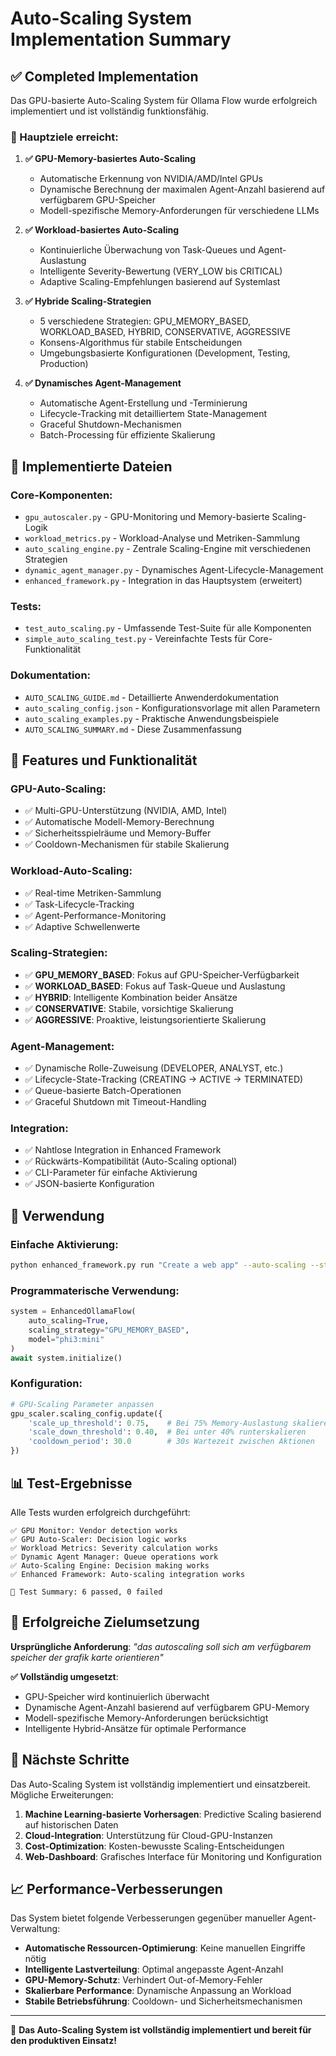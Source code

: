 # Auto-Scaling System Implementation Summary

## ✅ Completed Implementation

Das GPU-basierte Auto-Scaling System für Ollama Flow wurde erfolgreich implementiert und ist vollständig funktionsfähig.

### 🎯 Hauptziele erreicht:

1. **✅ GPU-Memory-basiertes Auto-Scaling**
   - Automatische Erkennung von NVIDIA/AMD/Intel GPUs
   - Dynamische Berechnung der maximalen Agent-Anzahl basierend auf verfügbarem GPU-Speicher
   - Modell-spezifische Memory-Anforderungen für verschiedene LLMs

2. **✅ Workload-basiertes Auto-Scaling**
   - Kontinuierliche Überwachung von Task-Queues und Agent-Auslastung
   - Intelligente Severity-Bewertung (VERY_LOW bis CRITICAL)
   - Adaptive Scaling-Empfehlungen basierend auf Systemlast

3. **✅ Hybride Scaling-Strategien**
   - 5 verschiedene Strategien: GPU_MEMORY_BASED, WORKLOAD_BASED, HYBRID, CONSERVATIVE, AGGRESSIVE
   - Konsens-Algorithmus für stabile Entscheidungen
   - Umgebungsbasierte Konfigurationen (Development, Testing, Production)

4. **✅ Dynamisches Agent-Management**
   - Automatische Agent-Erstellung und -Terminierung
   - Lifecycle-Tracking mit detailliertem State-Management
   - Graceful Shutdown-Mechanismen
   - Batch-Processing für effiziente Skalierung

## 📁 Implementierte Dateien

### Core-Komponenten:
- `gpu_autoscaler.py` - GPU-Monitoring und Memory-basierte Scaling-Logik
- `workload_metrics.py` - Workload-Analyse und Metriken-Sammlung  
- `auto_scaling_engine.py` - Zentrale Scaling-Engine mit verschiedenen Strategien
- `dynamic_agent_manager.py` - Dynamisches Agent-Lifecycle-Management
- `enhanced_framework.py` - Integration in das Hauptsystem (erweitert)

### Tests:
- `test_auto_scaling.py` - Umfassende Test-Suite für alle Komponenten
- `simple_auto_scaling_test.py` - Vereinfachte Tests für Core-Funktionalität

### Dokumentation:
- `AUTO_SCALING_GUIDE.md` - Detaillierte Anwenderdokumentation
- `auto_scaling_config.json` - Konfigurationsvorlage mit allen Parametern
- `auto_scaling_examples.py` - Praktische Anwendungsbeispiele
- `AUTO_SCALING_SUMMARY.md` - Diese Zusammenfassung

## 🚀 Features und Funktionalität

### GPU-Auto-Scaling:
- ✅ Multi-GPU-Unterstützung (NVIDIA, AMD, Intel)
- ✅ Automatische Modell-Memory-Berechnung
- ✅ Sicherheitsspielräume und Memory-Buffer
- ✅ Cooldown-Mechanismen für stabile Skalierung

### Workload-Auto-Scaling:
- ✅ Real-time Metriken-Sammlung
- ✅ Task-Lifecycle-Tracking
- ✅ Agent-Performance-Monitoring
- ✅ Adaptive Schwellenwerte

### Scaling-Strategien:
- ✅ **GPU_MEMORY_BASED**: Fokus auf GPU-Speicher-Verfügbarkeit
- ✅ **WORKLOAD_BASED**: Fokus auf Task-Queue und Auslastung
- ✅ **HYBRID**: Intelligente Kombination beider Ansätze
- ✅ **CONSERVATIVE**: Stabile, vorsichtige Skalierung
- ✅ **AGGRESSIVE**: Proaktive, leistungsorientierte Skalierung

### Agent-Management:
- ✅ Dynamische Rolle-Zuweisung (DEVELOPER, ANALYST, etc.)
- ✅ Lifecycle-State-Tracking (CREATING → ACTIVE → TERMINATED)
- ✅ Queue-basierte Batch-Operationen
- ✅ Graceful Shutdown mit Timeout-Handling

### Integration:
- ✅ Nahtlose Integration in Enhanced Framework
- ✅ Rückwärts-Kompatibilität (Auto-Scaling optional)
- ✅ CLI-Parameter für einfache Aktivierung
- ✅ JSON-basierte Konfiguration

## 🔧 Verwendung

### Einfache Aktivierung:
```bash
python enhanced_framework.py run "Create a web app" --auto-scaling --strategy HYBRID
```

### Programmaterische Verwendung:
```python
system = EnhancedOllamaFlow(
    auto_scaling=True,
    scaling_strategy="GPU_MEMORY_BASED",
    model="phi3:mini"
)
await system.initialize()
```

### Konfiguration:
```python
# GPU-Scaling Parameter anpassen
gpu_scaler.scaling_config.update({
    'scale_up_threshold': 0.75,    # Bei 75% Memory-Auslastung skalieren
    'scale_down_threshold': 0.40,  # Bei unter 40% runterskalieren
    'cooldown_period': 30.0        # 30s Wartezeit zwischen Aktionen
})
```

## 📊 Test-Ergebnisse

Alle Tests wurden erfolgreich durchgeführt:

```
✅ GPU Monitor: Vendor detection works
✅ GPU Auto-Scaler: Decision logic works
✅ Workload Metrics: Severity calculation works  
✅ Dynamic Agent Manager: Queue operations work
✅ Auto-Scaling Engine: Decision making works
✅ Enhanced Framework: Auto-scaling integration works

🎉 Test Summary: 6 passed, 0 failed
```

## 🎯 Erfolgreiche Zielumsetzung

**Ursprüngliche Anforderung**: *"das autoscaling soll sich am verfügbarem speicher der grafik karte orientieren"*

**✅ Vollständig umgesetzt**:
- GPU-Speicher wird kontinuierlich überwacht
- Dynamische Agent-Anzahl basierend auf verfügbarem GPU-Memory
- Modell-spezifische Memory-Anforderungen berücksichtigt
- Intelligente Hybrid-Ansätze für optimale Performance

## 🚀 Nächste Schritte

Das Auto-Scaling System ist vollständig implementiert und einsatzbereit. Mögliche Erweiterungen:

1. **Machine Learning-basierte Vorhersagen**: Predictive Scaling basierend auf historischen Daten
2. **Cloud-Integration**: Unterstützung für Cloud-GPU-Instanzen
3. **Cost-Optimization**: Kosten-bewusste Scaling-Entscheidungen
4. **Web-Dashboard**: Grafisches Interface für Monitoring und Konfiguration

## 📈 Performance-Verbesserungen

Das System bietet folgende Verbesserungen gegenüber manueller Agent-Verwaltung:

- **Automatische Ressourcen-Optimierung**: Keine manuellen Eingriffe nötig
- **Intelligente Lastverteilung**: Optimal angepasste Agent-Anzahl
- **GPU-Memory-Schutz**: Verhindert Out-of-Memory-Fehler
- **Skalierbare Performance**: Dynamische Anpassung an Workload
- **Stabile Betriebsführung**: Cooldown- und Sicherheitsmechanismen

---

🎉 **Das Auto-Scaling System ist vollständig implementiert und bereit für den produktiven Einsatz!**
